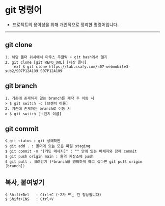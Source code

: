 # git 명령어
- 프로젝트의 용이성을 위해 개인적으로 정리한 명령어입니다.

---

## git clone
```
1. 해당 폴더 위치에서 마우스 우클릭 + git bash에서 열기
2. git clone [git REPO_URL] [대상 폴더]
	ex) $ git clone https://lab.ssafy.com/s07-webmobile3-sub2/S07P12A109 S07P12A109
```

## git branch
```
1. 기존에 존재하지 않는 branch를 제작 후 이동 시
> $ git switch -c [브랜치 이름]
2. 기존에 존재하는 branch로 이동 시
> $ git switch [브랜치 이름]
```

## git commit
```
$ git status : git 상태확인
$ git add . : 폴더에 있는 모든 파일 staging
$ git commit -m "[커밋 메세지]" : "" 안에 있는 메세지와 함께 commit
$ git push origin main : 원격 저장소에 push
$ git pull : 내려받기 (*branch를 명확하게 하고 싶다면 git pull origin [branch])
```

## 복사, 붙여넣기
```
$ Shift+Del   : Ctrl+C (~2가 뜨는 건 정상입니다) 
$ Shift+INS   : Ctrl+V
```